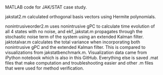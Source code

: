 MATLAB code for JAK/STAT case study. 

jakstat2.m calculated orthogonal basis vectors using Hermite polynomials. 

nonintrusiveorder2.m uses nonintrusive gPC to calculate time evolution of all 4 states with no noise, and ekf_jakstat.m propagates through the stochastic noise term of the system using an extended Kalman filter. jaktotalvar.m calculates the total variance when incorporating both nonintrusive gPC and the extended Kalman filter. This is compared to visualizations from jakstatbenchmark.m. Visualization data came from iPython notebook which is also in this GitHub. Everything else is saved .mat files that make computation and troubleshooting easier and other .m files that were used for method verification.

